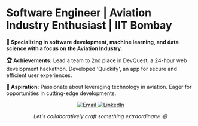 <h1>Software Engineer | Aviation Industry Enthusiast | IIT Bombay</h1>

<p><strong>🚀 Specializing in software development, machine learning, and data science with a focus on the Aviation Industry.</strong> </p>

<p><strong>🏆 Achievements:</strong> Lead a team to 2nd place in DevQuest, a 24-hour web development hackathon. Developed 'Quickify', an app for secure and efficient user experiences.</p>

<p><strong>🌟 Aspiration:</strong> Passionate about leveraging technology in aviation. Eager for opportunities in cutting-edge developments.</p>

<p align="center">
 <a href="https://mail.google.com/mail/?view=cm&fs=1&to=arinsoni.iitb@gmail.com">
        <img src="https://img.shields.io/badge/Email-arinsoni.iitb%40gmail.com-%23D14836?style=flat-square&logo=Gmail&logoColor=white" alt="Email">
 </a>
 <a href="https://www.linkedin.com/in/arin-soni-1bab321ba/">
    <img src="https://img.shields.io/badge/LinkedIn-Connect-%230077B5?style=flat-square&logo=LinkedIn&logoColor=white" alt="LinkedIn">
 </a>
</p>
<p align="center">
  <em>Let's collaboratively craft something extraordinary! 😄</em>
</p>
